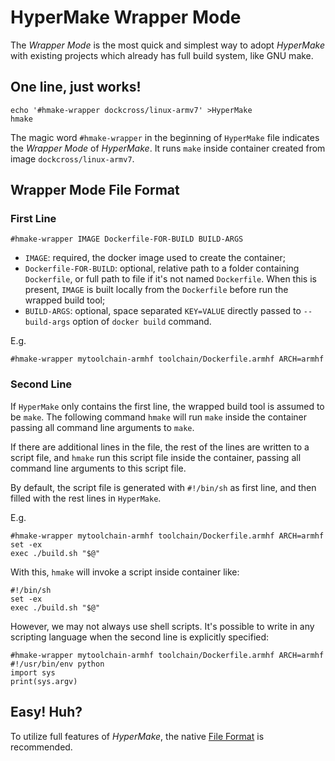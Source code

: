 # HyperMake Wrapper Mode

The _Wrapper Mode_ is the most quick and simplest way to adopt _HyperMake_
with existing projects which already has full build system, like GNU make.

## One line, just works!

```
echo '#hmake-wrapper dockcross/linux-armv7' >HyperMake
hmake
```

The magic word `#hmake-wrapper` in the beginning of `HyperMake` file indicates
the _Wrapper Mode_ of _HyperMake_.
It runs `make` inside container created from image `dockcross/linux-armv7`.

## Wrapper Mode File Format

### First Line

```
#hmake-wrapper IMAGE Dockerfile-FOR-BUILD BUILD-ARGS
```

- `IMAGE`: required, the docker image used to create the container;
- `Dockerfile-FOR-BUILD`: optional, relative path to a folder containing
  `Dockerfile`,  or full path to file if it's not named `Dockerfile`.
  When this is present, `IMAGE` is built locally from the `Dockerfile` before
  run the wrapped build tool;
- `BUILD-ARGS`: optional, space separated `KEY=VALUE` directly passed to
  `--build-args` option of `docker build` command.

E.g.

```
#hmake-wrapper mytoolchain-armhf toolchain/Dockerfile.armhf ARCH=armhf
```

### Second Line

If `HyperMake` only contains the first line, the wrapped build tool is assumed
to be `make`. The following command `hmake` will run `make` inside the container
passing all command line arguments to `make`.

If there are additional lines in the file, the rest of the lines are written to
a script file, and `hmake` run this script file inside the container, passing
all command line arguments to this script file.

By default, the script file is generated with `#!/bin/sh` as first line, and then
filled with the rest lines in `HyperMake`.

E.g.

```
#hmake-wrapper mytoolchain-armhf toolchain/Dockerfile.armhf ARCH=armhf
set -ex
exec ./build.sh "$@"
```

With this, `hmake` will invoke a script inside container like:

```
#!/bin/sh
set -ex
exec ./build.sh "$@"
```

However, we may not always use shell scripts.
It's possible to write in any scripting language when the second line is explicitly
specified:

```
#hmake-wrapper mytoolchain-armhf toolchain/Dockerfile.armhf ARCH=armhf
#!/usr/bin/env python
import sys
print(sys.argv)
```

## Easy! Huh?

To utilize full features of _HyperMake_, the native [File Format](FileFormat.md)
is recommended.
